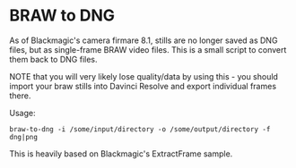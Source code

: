# BRAW to DNG

As of Blackmagic's camera firmare 8.1, stills are no longer saved as DNG files, but as single-frame BRAW video files. This is a small script to convert them back to DNG files.

NOTE that you will very likely lose quality/data by using this - you should import your braw stills into Davinci Resolve and export individual frames there.

Usage:
```
braw-to-dng -i /some/input/directory -o /some/output/directory -f dng|png
```

This is heavily based on Blackmagic's ExtractFrame sample.
